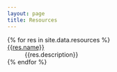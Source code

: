```yaml
---
layout: page
title: Resources
---
```


<!--- {% include resources.html %} --->
<dl>
  {% for res in site.data.resources %}
    <dt><a href="{{res.link}}">{{res.name}}</a></dt>
    <dd>{{res.description}}</dd>
  {% endfor %}
</dl>
